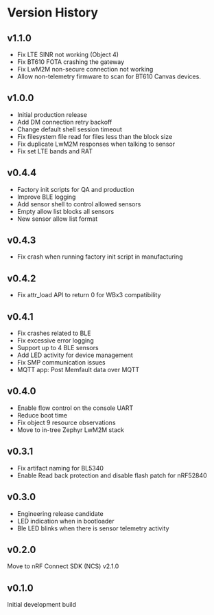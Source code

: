 # Version History

## v1.1.0

- Fix LTE SINR not working (Object 4)
- Fix BT610 FOTA crashing the gateway
- Fix LwM2M non-secure connection not working
- Allow non-telemetry firmware to scan for BT610 Canvas devices. 

## v1.0.0

- Initial production release
- Add DM connection retry backoff
- Change default shell session timeout
- Fix filesystem file read for files less than the block size
- Fix duplicate LwM2M responses when talking to sensor
- Fix set LTE bands and RAT

## v0.4.4

- Factory init scripts for QA and production
- Improve BLE logging
- Add sensor shell to control allowed sensors
- Empty allow list blocks all sensors
- New sensor allow list format

## v0.4.3

- Fix crash when running factory init script in manufacturing

## v0.4.2

- Fix attr_load API to return 0 for WBx3 compatibility

## v0.4.1

- Fix crashes related to BLE
- Fix excessive error logging
- Support up to 4 BLE sensors
- Add LED activity for device management
- Fix SMP communication issues
- MQTT app: Post Memfault data over MQTT

## v0.4.0

- Enable flow control on the console UART
- Reduce boot time
- Fix object 9 resource observations
- Move to in-tree Zephyr LwM2M stack

## v0.3.1

- Fix artifact naming for BL5340
- Enable Read back protection and disable flash patch for nRF52840

## v0.3.0

- Engineering release candidate
- LED indication when in bootloader
- Ble LED blinks when there is sensor telemetry activity

## v0.2.0

Move to nRF Connect SDK (NCS) v2.1.0

## v0.1.0

Initial development build

